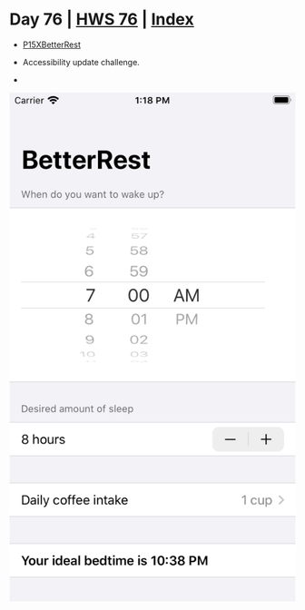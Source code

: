 # Day 76 | [HWS 76](https://www.hackingwithswift.com/100/swiftui/76) | [Index](https://github.com/JulesMoorhouse/100DaysOfSwiftUI/blob/main/README.md)

- [P15XBetterRest](https://github.com/JulesMoorhouse/100DaysOfSwiftUI/blob/main/P15X%20BetterRest/P04C%20BetterRest/ContentView.swift) 
 
- Accessibility update challenge.
- 
<img src="../Images/day28.png">